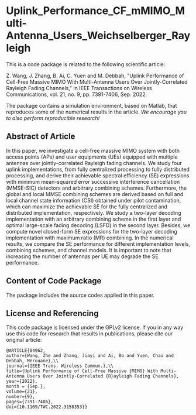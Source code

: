# Uplink_Performance_CF_mMIMO_Multi-Antenna_Users_Weichselberger_Rayleigh

This is a code package is related to the following scientific article:

Z. Wang, J. Zhang, B. Ai, C. Yuen and M. Debbah, "Uplink Performance of Cell-Free Massive MIMO With Multi-Antenna Users Over Jointly-Correlated Rayleigh Fading Channels," in IEEE Transactions on Wireless Communications, vol. 21, no. 9, pp. 7391-7406, Sep. 2022.

The package contains a simulation environment, based on Matlab, that reproduces some of the numerical results in the article. *We encourage you to also perform reproducible research!*

## Abstract of Article
In this paper, we investigate a cell-free massive MIMO system with both access points (APs) and user equipments (UEs) equipped with multiple antennas over jointly-correlated Rayleigh fading channels. We study four uplink implementations, from fully centralized processing to fully distributed processing, and derive their achievable spectral efficiency (SE) expressions with minimum mean-squared error successive interference cancellation (MMSE-SIC) detectors and arbitrary combining schemes. Furthermore, the global and local MMSE combining schemes are derived based on full and local channel state information (CSI) obtained under pilot contamination, which can maximize the achievable SE for the fully centralized and distributed implementation, respectively. We study a two-layer decoding implementation with an arbitrary combining scheme in the first layer and optimal large-scale fading decoding (LSFD) in the second layer. Besides, we compute novel closed-form SE expressions for the two-layer decoding implementation with maximum ratio (MR) combining. In the numerical results, we compare the SE performance for different implementation levels, combining schemes, and channel models. It is important to note that increasing the number of antennas per UE may degrade the SE performance.

## Content of Code Package

The package includes the source codes applied in this paper.


## License and Referencing

This code package is licensed under the GPLv2 license. If you in any way use this code for research that results in publications, please cite our original article:

```
@ARTICLE{04962,
author={Wang, Zhe and Zhang, Jiayi and Ai, Bo and Yuen, Chau and Debbah, Merouane},\\
journal={IEEE Trans. Wireless Commun.},\\
title={Uplink Performance of Cell-Free Massive {MIMO} With Multi-Antenna Users Over Jointly-Correlated {R}ayleigh Fading Channels},
year={2022},
month = {Sep.},
volume={21},
number={9},
pages={7391-7406},
doi={10.1109/TWC.2022.3158353}}
```
